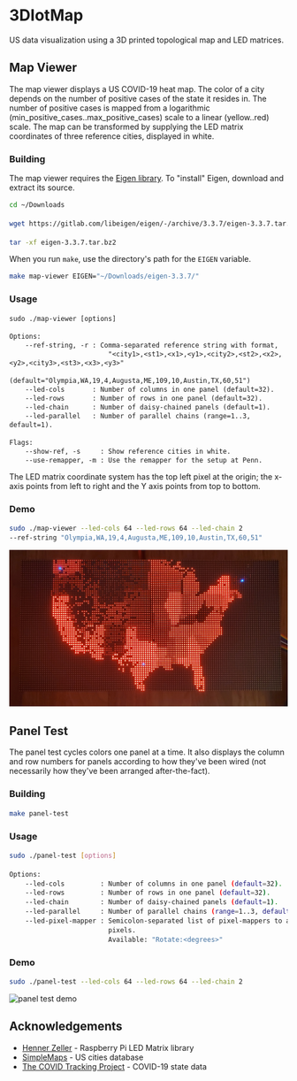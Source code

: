 # 3DIotMap

US data visualization using a 3D printed topological map and LED matrices.

## Map Viewer

The map viewer displays a US COVID-19 heat map. The color of a city depends on
the number of positive cases of the state it resides in. The number of positive
cases is mapped from a logarithmic (min_positive_cases..max_positive_cases)
scale to a linear (yellow..red) scale. The map can be transformed by supplying
the LED matrix coordinates of three reference cities, displayed in white.

### Building

The map viewer requires the
[Eigen library](http://eigen.tuxfamily.org/index.php?title=Main_Page).
To "install" Eigen, download and extract its source.

```bash
cd ~/Downloads

wget https://gitlab.com/libeigen/eigen/-/archive/3.3.7/eigen-3.3.7.tar.bz2

tar -xf eigen-3.3.7.tar.bz2
```

When you run `make`, use the directory's path for the `EIGEN` variable.

``` bash
make map-viewer EIGEN="~/Downloads/eigen-3.3.7/"
```

### Usage

```
sudo ./map-viewer [options]

Options:
    --ref-string, -r : Comma-separated reference string with format,
                         "<city1>,<st1>,<x1>,<y1>,<city2>,<st2>,<x2>,<y2>,<city3>,<st3>,<x3>,<y3>"
                         (default="Olympia,WA,19,4,Augusta,ME,109,10,Austin,TX,60,51")
    --led-cols       : Number of columns in one panel (default=32).
    --led-rows       : Number of rows in one panel (default=32).
    --led-chain      : Number of daisy-chained panels (default=1).
    --led-parallel   : Number of parallel chains (range=1..3, default=1).

Flags:
    --show-ref, -s     : Show reference cities in white.
    --use-remapper, -m : Use the remapper for the setup at Penn.
```

The LED matrix coordinate system has the top left pixel at the origin; the
x-axis points from left to right and the Y axis points from top to bottom.

### Demo

```bash
sudo ./map-viewer --led-cols 64 --led-rows 64 --led-chain 2
--ref-string "Olympia,WA,19,4,Augusta,ME,109,10,Austin,TX,60,51"
```

![map viewer demo](img/map-viewer-demo.jpg)

## Panel Test

The panel test cycles colors one panel at a time. It also displays the
column and row numbers for panels according to how they've been wired (not
necessarily how they've been arranged after-the-fact).

### Building

```bash
make panel-test
```

### Usage

```bash
sudo ./panel-test [options]

Options:
    --led-cols         : Number of columns in one panel (default=32).
    --led-rows         : Number of rows in one panel (default=32).
    --led-chain        : Number of daisy-chained panels (default=1).
    --led-parallel     : Number of parallel chains (range=1..3, default=1).
    --led-pixel-mapper : Semicolon-separated list of pixel-mappers to arrange
                         pixels.
                         Available: "Rotate:<degrees>"
```

### Demo

```bash
sudo ./panel-test --led-cols 64 --led-rows 64 --led-chain 2
```

![panel test demo](img/panel-test-demo.gif)

## Acknowledgements

* [Henner Zeller](https://github.com/hzeller/rpi-rgb-led-matrix) -
Raspberry Pi LED Matrix library
* [SimpleMaps](https://simplemaps.com/data/us-cities) -
US cities database
* [The COVID Tracking Project](https://covidtracking.com/data/download) -
COVID-19 state data
